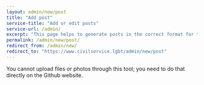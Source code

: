```yaml
---
layout: admin/new/post
title: "Add post"
service-title: "Add or edit posts"
service-url: /admin/
excerpt: "This page helps to generate posts in the correct format for the website."
permalink: /admin/new/post/
redirect_from: /admin/new/
redirect_to: "https://www.civilservice.lgbt/admin/new/post"
---
```


You cannot upload files or photos through this tool; you need to do that directly on the Github website.